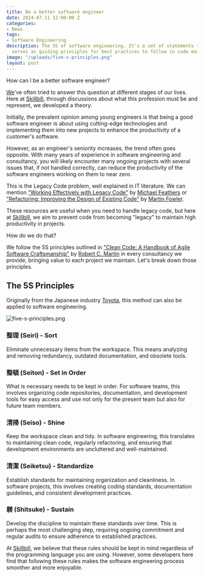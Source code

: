 ```yaml
---
title: Be a better software engineer
date: 2024-07-11 12:00:00 Z
categories:
- News
tags:
- Software Engineering
description: The 5S of software engineering. It's a set of statements that
  serves as guiding principles for best practices to follow in code maintenance.
image: "/uploads/five-s-principles.png"
layout: post
---
```

How can I be a better software engineer?

[We](http://www.skillbill.it/people.html)'ve often tried to answer this question at different stages of our lives. Here at [Skillbill](https://www.skillbill.it/), through discussions about what this profession must be and represent, we developed a theory.

Initially, the prevalent opinion among young engineers is that being a good software engineer is about using cutting-edge technologies and implementing them into new projects to enhance the productivity of a customer's software.

However, as an engineer's seniority increases, the trend often goes opposite. With many years of experience in software engineering and consultancy, you will likely encounter many ongoing projects with several issues that, if not handled correctly, can reduce the productivity of the software engineers working on them to near zero.

This is the Legacy Code problem, well explained in IT literature. We can mention ["Working Effectively with Legacy Code"](https://www.amazon.com/Working-Effectively-Legacy-Michael-Feathers/dp/0131177052) by [Michael Feathers](https://wiki.c2.com/?MichaelFeathers) or ["Refactoring: Improving the Design of Existing Code"](https://www.amazon.com/Refactoring-Improving-Design-Existing-Code/dp/0201485672) by [Martin Fowler](https://www.martinfowler.com/).

These resources are useful when you need to handle legacy code, but here at [Skillbill](https://www.skillbill.it/#home), we aim to prevent code from becoming "legacy" to maintain high productivity in projects.

How do we do that?

We follow the 5S principles outlined in ["Clean Code: A Handbook of Agile Software Craftsmanship"](https://www.amazon.com/Clean-Code-Handbook-Software-Craftsmanship/dp/0132350882) by [Robert C. Martin](http://cleancoder.com/products) in every consultancy we provide, bringing value to each project we maintain.
Let's break down those principles.

## The 5S Principles
Originally from the Japanese industry [Toyota](https://www.toyota-industries.com/index.html), this method can also be applied to software engineering.

![five-s-principles.png](/uploads/five-s-principles.png)

### 整理 (Seiri) - Sort
Eliminate unnecessary items from the workspace. This means analyzing and removing redundancy, outdated documentation, and obsolete tools.

### 整頓 (Seiton) - Set in Order
What is necessary needs to be kept in order. For software teams, this involves organizing code repositories, documentation, and development tools for easy access and use not only for the present team but also for future team members.

### 清掃 (Seiso) - Shine
Keep the workspace clean and tidy. In software engineering, this translates to maintaining clean code, regularly refactoring, and ensuring that development environments are uncluttered and well-maintained.

### 清潔 (Seiketsu) - Standardize
Establish standards for maintaining organization and cleanliness. In software projects, this involves creating coding standards, documentation guidelines, and consistent development practices.

### 躾 (Shitsuke) - Sustain
Develop the discipline to maintain these standards over time. This is perhaps the most challenging step, requiring ongoing commitment and regular audits to ensure adherence to established practices.

At [Skillbill](https://www.skillbill.it/#home), we believe that these rules should be kept in mind regardless of the programming language you are using. However, some developers here find that following these rules makes the software engineering process smoother and more enjoyable.